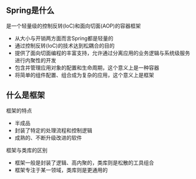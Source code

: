 Spring是什么
---------
是一个轻量级的控制反转(IoC)和面向切面(AOP)的容器框架

* 从大小与开销两方面而言Spring都是轻量的
* 通过控制反转(IoC)的技术达到松耦合的目的
* 提供了面向切面编程的丰富支持，允许通过分离应用的业务逻辑与系统级服务进行内聚性的开发
* 包含并管理应用对象的配置和生命周期，这个意义上是一种容器
* 将简单的组件配置、组合成为复杂的应用，这个意义上是框架

什么是框架
------------
框架的特点

* 半成品
* 封装了特定的处理流程和控制逻辑
* 成熟的、不断升级改进的软件

框架与类库的区别

* 框架一般是封装了逻辑、高内聚的，类库则是松散的工具组合
* 框架专注于某一领域，类库则是更通用的
